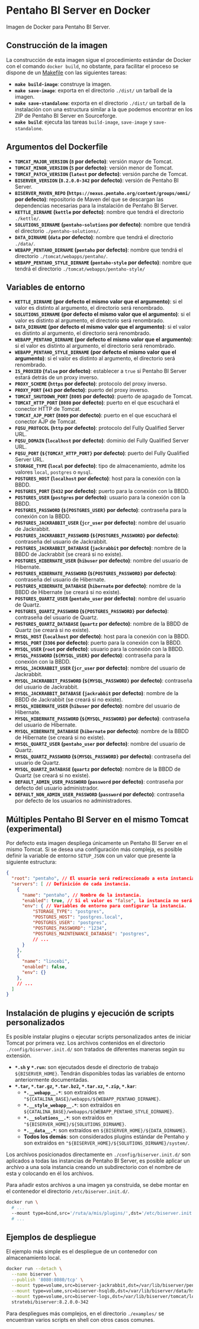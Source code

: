# Pentaho BI Server en Docker

Imagen de Docker para Pentaho BI Server.

## Construcción de la imagen

La construcción de esta imagen sigue el procedimiento estándar de Docker con el comando `docker build`, no obstante, para facilitar el proceso se
dispone de un [Makefile](https://en.wikipedia.org/wiki/Makefile) con las siguientes tareas:

 * **`make build-image`**: construye la imagen.
 * **`make save-image`**: exporta en el directorio `./dist/` un tarball de la imagen.
 * **`make save-standalone`**: exporta en el directorio `./dist/` un tarball de la instalación con una estructura similar a la que podemos encontrar
   en los ZIP de Pentaho BI Server en Sourceforge.
 * **`make build`**: ejecuta las tareas `build-image`, `save-image` y `save-standalone`.

## Argumentos del Dockerfile

 * **`TOMCAT_MAJOR_VERSION` (`8` por defecto)**: versión mayor de Tomcat.
 * **`TOMCAT_MINOR_VERSION` (`5` por defecto)**: versión menor de Tomcat.
 * **`TOMCAT_PATCH_VERSION` (`latest` por defecto)**: versión parche de Tomcat.
 * **`BISERVER_VERSION` (`8.2.0.0-342` por defecto)**: versión de Pentaho BI Server.
 * **`BISERVER_MAVEN_REPO` (`https://nexus.pentaho.org/content/groups/omni/` por defecto)**: repositorio de Maven del que se descargan las
   dependencias necesarias para la instalación de Pentaho BI Server.
 * **`KETTLE_DIRNAME` (`kettle` por defecto)**: nombre que tendrá el directorio `./kettle/`.
 * **`SOLUTIONS_DIRNAME` (`pentaho-solutions` por defecto)**: nombre que tendrá el directorio `./pentaho-solutions/`.
 * **`DATA_DIRNAME` (`data` por defecto)**: nombre que tendrá el directorio `./data/`.
 * **`WEBAPP_PENTAHO_DIRNAME` (`pentaho` por defecto)**: nombre que tendrá el directorio `./tomcat/webapps/pentaho/`.
 * **`WEBAPP_PENTAHO_STYLE_DIRNAME` (`pentaho-style` por defecto)**: nombre que tendrá el directorio `./tomcat/webapps/pentaho-style/`

## Variables de entorno

 * **`KETTLE_DIRNAME` (por defecto el mismo valor que el argumento)**: si el valor es distinto al argumento, el directorio será renombrado.
 * **`SOLUTIONS_DIRNAME` (por defecto el mismo valor que el argumento)**: si el valor es distinto al argumento, el directorio será renombrado.
 * **`DATA_DIRNAME` (por defecto el mismo valor que el argumento)**: si el valor es distinto al argumento, el directorio será renombrado.
 * **`WEBAPP_PENTAHO_DIRNAME` (por defecto el mismo valor que el argumento)**: si el valor es distinto al argumento, el directorio será renombrado.
 * **`WEBAPP_PENTAHO_STYLE_DIRNAME` (por defecto el mismo valor que el argumento)**: si el valor es distinto al argumento, el directorio será
   renombrado.
 * **`IS_PROXIED` (`false` por defecto)**: establecer a `true` si Pentaho BI Server estará detrás de un proxy inverso.
 * **`PROXY_SCHEME` (`https` por defecto)**: protocolo del proxy inverso.
 * **`PROXY_PORT` (`443` por defecto)**: puerto del proxy inverso.
 * **`TOMCAT_SHUTDOWN_PORT` (`8005` por defecto)**: puerto de apagado de Tomcat.
 * **`TOMCAT_HTTP_PORT` (`8080` por defecto)**: puerto en el que escuchará el conector HTTP de Tomcat.
 * **`TOMCAT_AJP_PORT` (`8009` por defecto)**: puerto en el que escuchará el conector AJP de Tomcat.
 * **`FQSU_PROTOCOL` (`http` por defecto)**: protocolo del Fully Qualified Server URL.
 * **`FQSU_DOMAIN` (`localhost` por defecto)**: dominio del Fully Qualified Server URL.
 * **`FQSU_PORT` (`${TOMCAT_HTTP_PORT}` por defecto)**: puerto del Fully Qualified Server URL.
 * **`STORAGE_TYPE` (`local` por defecto)**: tipo de almacenamiento, admite los valores `local`, `postgres` o `mysql`.
 * **`POSTGRES_HOST` (`localhost` por defecto)**: host para la conexión con la BBDD.
 * **`POSTGRES_PORT` (`5432` por defecto)**: puerto para la conexión con la BBDD.
 * **`POSTGRES_USER` (`postgres` por defecto)**: usuario para la conexión con la BBDD.
 * **`POSTGRES_PASSWORD` (`${POSTGRES_USER}` por defecto)**: contraseña para la conexión con la BBDD.
 * **`POSTGRES_JACKRABBIT_USER` (`jcr_user` por defecto)**: nombre del usuario de Jackrabbit.
 * **`POSTGRES_JACKRABBIT_PASSWORD` (`${POSTGRES_PASSWORD}` por defecto)**: contraseña del usuario de Jackrabbit.
 * **`POSTGRES_JACKRABBIT_DATABASE` (`jackrabbit` por defecto)**: nombre de la BBDD de Jackrabbit (se creará si no existe).
 * **`POSTGRES_HIBERNATE_USER` (`hibuser` por defecto)**: nombre del usuario de Hibernate.
 * **`POSTGRES_HIBERNATE_PASSWORD` (`${POSTGRES_PASSWORD}` por defecto)**: contraseña del usuario de Hibernate.
 * **`POSTGRES_HIBERNATE_DATABASE` (`hibernate` por defecto)**: nombre de la BBDD de Hibernate (se creará si no existe).
 * **`POSTGRES_QUARTZ_USER` (`pentaho_user` por defecto)**: nombre del usuario de Quartz.
 * **`POSTGRES_QUARTZ_PASSWORD` (`${POSTGRES_PASSWORD}` por defecto)**: contraseña del usuario de Quartz.
 * **`POSTGRES_QUARTZ_DATABASE` (`quartz` por defecto)**: nombre de la BBDD de Quartz (se creará si no existe).
 * **`MYSQL_HOST` (`localhost` por defecto)**: host para la conexión con la BBDD.
 * **`MYSQL_PORT` (`3306` por defecto)**: puerto para la conexión con la BBDD.
 * **`MYSQL_USER` (`root` por defecto)**: usuario para la conexión con la BBDD.
 * **`MYSQL_PASSWORD` (`${MYSQL_USER}` por defecto)**: contraseña para la conexión con la BBDD.
 * **`MYSQL_JACKRABBIT_USER` (`jcr_user` por defecto)**: nombre del usuario de Jackrabbit.
 * **`MYSQL_JACKRABBIT_PASSWORD` (`${MYSQL_PASSWORD}` por defecto)**: contraseña del usuario de Jackrabbit.
 * **`MYSQL_JACKRABBIT_DATABASE` (`jackrabbit` por defecto)**: nombre de la BBDD de Jackrabbit (se creará si no existe).
 * **`MYSQL_HIBERNATE_USER` (`hibuser` por defecto)**: nombre del usuario de Hibernate.
 * **`MYSQL_HIBERNATE_PASSWORD` (`${MYSQL_PASSWORD}` por defecto)**: contraseña del usuario de Hibernate.
 * **`MYSQL_HIBERNATE_DATABASE` (`hibernate` por defecto)**: nombre de la BBDD de Hibernate (se creará si no existe).
 * **`MYSQL_QUARTZ_USER` (`pentaho_user` por defecto)**: nombre del usuario de Quartz.
 * **`MYSQL_QUARTZ_PASSWORD` (`${MYSQL_PASSWORD}` por defecto)**: contraseña del usuario de Quartz.
 * **`MYSQL_QUARTZ_DATABASE` (`quartz` por defecto)**: nombre de la BBDD de Quartz (se creará si no existe).
 * **`DEFAULT_ADMIN_USER_PASSWORD` (`password` por defecto)**: contraseña por defecto del usuario administrador.
 * **`DEFAULT_NON_ADMIN_USER_PASSWORD` (`password` por defecto)**: contraseña por defecto de los usuarios no administradores.

## Múltiples Pentaho BI Server en el mismo Tomcat (**experimental**)

Por defecto esta imagen despliega únicamente un Pentaho BI Server en el mismo Tomcat. Si se desea una configuración más compleja, es posible definir
la variable de entorno `SETUP_JSON` con un valor que presente la siguiente estructura:

```json
{
  "root": "pentaho", // El usuario será redireccionado a esta instancia si accede desde la raíz.
  "servers": [ // Definición de cada instancia.
    {
      "name": "pentaho", // Nombre de la instancia.
      "enabled": true, // Si el valor es "false", la instancia no será configurada.
      "env": { // Variables de entorno para configurar la instancia.
          "STORAGE_TYPE": "postgres",
          "POSTGRES_HOST": "postgres.local",
          "POSTGRES_USER": "postgres",
          "POSTGRES_PASSWORD": "1234",
          "POSTGRES_MAINTENANCE_DATABASE": "postgres",
          // ...
      }
    },
    {
      "name": "lincebi",
      "enabled": false,
      "env": {}
    },
    // ...
  ]
}
```

## Instalación de plugins y ejecución de scripts personalizados

Es posible instalar plugins o ejecutar scripts personalizados antes de iniciar Tomcat por primera vez. Los archivos contenidos en el directorio
`./config/biserver.init.d/` son tratados de diferentes maneras según su extensión.

 * **`*.sh` y `*.run`:** son ejecutados desde el directorio de trabajo `${BISERVER_HOME}`. Tendrán disponibles todas las variables de entorno
   anteriormente documentadas.
 * **`*.tar`, `*.tar.gz`, `*.tar.bz2`, `*.tar.xz`, `*.zip`, `*.kar`**:
   * **`*.__webapp__.*`**: son extraídos en `"${CATALINA_BASE}/webapps/${WEBAPP_PENTAHO_DIRNAME}`.
   * **`*.__style_webapp__.*`**: son extraídos en `${CATALINA_BASE}/webapps/${WEBAPP_PENTAHO_STYLE_DIRNAME}`.
   * **`*.__solutions__.*`**: son extraídos en `"${BISERVER_HOME}/${SOLUTIONS_DIRNAME}`.
   * **`*.__data__.*`**: son extraídos en `${BISERVER_HOME}/${DATA_DIRNAME}`.
   * **Todos los demás**: son considerados plugins estándar de Pentaho y son extraídos en `"${BISERVER_HOME}/${SOLUTIONS_DIRNAME}/system/`.

Los archivos posicionados directamente en `./config/biserver.init.d/` son aplicados a todas las instancias de Pentaho BI Server, es posible aplicar un
archivo a una sola instancia creando un subdirectorio con el nombre de esta y colocando en él los archivos.

Para añadir estos archivos a una imagen ya construida, se debe montar en el contenedor el directorio `/etc/biserver.init.d/`.

```sh
docker run \
  # ...
  --mount type=bind,src='/ruta/a/mis/plugins/',dst='/etc/biserver.init.d/',ro \
  # ...
```

## Ejemplos de despliegue

El ejemplo más simple es el despliegue de un contenedor con almacenamiento local.

```sh
docker run --detach \
  --name biserver \
  --publish '8080:8080/tcp' \
  --mount type=volume,src=biserver-jackrabbit,dst=/var/lib/biserver/pentaho-solutions/system/jackrabbit/repository/ \
  --mount type=volume,src=biserver-hsqldb,dst=/var/lib/biserver/data/hsqldb/ \
  --mount type=volume,src=biserver-logs,dst=/var/lib/biserver/tomcat/logs/ \
  stratebi/biserver:8.2.0.0-342
```

Para despliegues más complejos, en el directorio `./examples/` se encuentran varios scripts en shell con otros casos comunes.
